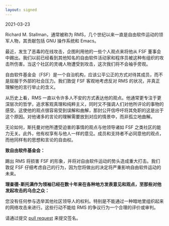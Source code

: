 ```yaml
---
layout: signed
---
```


2021-03-23

Richard M. Stallman，通常被称为 RMS，几个世纪以来一直是自由软件运动的领军人物，其贡献包括 GNU 操作系统和 Emacs。

最近，发生了恶毒的在线攻击，企图利用他的一些个人观点来将他从 FSF 董事会中踢出。我们以前已经看到其他知名的自由软件活动家和程序员被这种有组织的攻击所伤害。当这个社区的灵魂人物遭受到攻击，这次我们将不会袖手旁观。

自由软件基金会（FSF）是一个自治机构，应该公平公正的方式对待其成员，而不是屈服于外部的社会压力。我们敦促 FSF 客观地考虑反对 RMS 的状况，并真正理解他的言行举止的含义。

从历史上看，RMS 一直以令许多人不安的方式表达他的观点。他通常更专注于更深层次的哲学，追求客观真理和纯粹主义，同时又不强调人们对他所评论的事物的感受。这使他的观点很容易受到误解和曲解，那封公开信呼吁将其免职的这是出于这个原因。对他诸多的言论的理解需要放到对应的情景中，而非孤立地曲解。

无论如何，斯托曼对他所遭受迫害的事情的观点与他领导诸如 FSF 之类社区的能力无关。此外，他有权享有与他人一样的意见。成员和支持者不必同意他的观点，而他同样有的思想和言论的自由权。

**致自由软件基金会：**

踢出 RMS 将损害 FSF 的形象，并将对自由软件运动的势头造成重大打击。我们敦促 FSF 仔细考虑自己的行为，因为您将做出的决定将严重影响自由软件运动的未来。

**理查德-斯托满作为领袖已经在数十年来在各种地方发表意见和观点，至那些对他发起攻击的乌合之众：**

您没有任何参与选举其他社区领导人的权利。特别是不能通过一种暗地里组织起来的网络攻击来进行。这些行动不能给 RMS 的争议行为一个合理的评价或审判。

请通过提交 [pull request](https://github.com/rms-support-letter/rms-support-letter.github.io/pulls) 来提交签名。 
